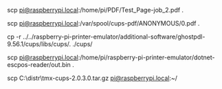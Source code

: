 scp pi@raspberrypi.local:/home/pi/PDF/Test_Page-job_2.pdf .

scp pi@raspberrypi.local:/var/spool/cups-pdf/ANONYMOUS/0.pdf .

cp -r ../../raspberry-pi-printer-emulator/additional-software/ghostpdl-9.56.1/cups/libs/cups/. ./cups/

scp pi@raspberrypi.local:/home/pi/raspberry-pi-printer-emulator/dotnet-escpos-reader/out.bin .

scp C:\distr\tmx-cups-2.0.3.0.tar.gz pi@raspberrypi.local:~/ 